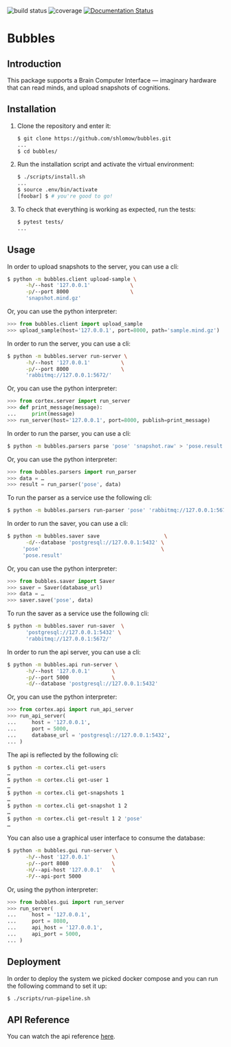 ![build status](https://api.travis-ci.org/shlomow/bubbles.svg?branch=master)
![coverage](https://codecov.io/gh/shlomow/bubbles/branch/master/graph/badge.svg)
[![Documentation Status](https://readthedocs.org/projects/bubbles-advanced-system-design/badge/?version=latest)](https://bubbles-advanced-system-design.readthedocs.io/en/latest/?badge=latest)

# Bubbles

## Introduction

This package supports a Brain Computer Interface — imaginary hardware that can read minds, and upload snapshots of cognitions.

## Installation

1. Clone the repository and enter it:

    ```sh
    $ git clone https://github.com/shlomow/bubbles.git
    ...
    $ cd bubbles/
    ```

2. Run the installation script and activate the virtual environment:

    ```sh
    $ ./scripts/install.sh
    ...
    $ source .env/bin/activate
    [foobar] $ # you're good to go!
    ```

3. To check that everything is working as expected, run the tests:


    ```sh
    $ pytest tests/
    ...
    ```

## Usage

In order to upload snapshots to the server, you can use a cli:

```sh
$ python -m bubbles.client upload-sample \
      -h/--host '127.0.0.1'             \
      -p/--port 8000                    \
      'snapshot.mind.gz'
```

Or, you can use the python interpreter:
```python
>>> from bubbles.client import upload_sample
>>> upload_sample(host='127.0.0.1', port=8000, path='sample.mind.gz')
```

In order to run the server, you can use a cli:

```sh
$ python -m bubbles.server run-server \
      -h/--host '127.0.0.1'          \
      -p/--port 8000                 \
      'rabbitmq://127.0.0.1:5672/'
```

Or, you can use the python interpreter:
```python
>>> from cortex.server import run_server
>>> def print_message(message):
...     print(message)
>>> run_server(host='127.0.0.1', port=8000, publish=print_message)
```

In order to run the parser, you can use a cli:

```sh
$ python -m bubbles.parsers parse 'pose' 'snapshot.raw' > 'pose.result'
```

Or, you can use the python interpreter:
```python
>>> from bubbles.parsers import run_parser
>>> data = … 
>>> result = run_parser('pose', data)
```

To run the parser as a service use the following cli:

```sh
$ python -m bubbles.parsers run-parser 'pose' 'rabbitmq://127.0.0.1:5672/'
```

In order to run the saver, you can use a cli:

```sh
$ python -m bubbles.saver save                     \
      -d/--database 'postgresql://127.0.0.1:5432' \
     'pose'                                       \
     'pose.result'
```

Or, you can use the python interpreter:
```python
>>> from bubbles.saver import Saver
>>> saver = Saver(database_url)
>>> data = …
>>> saver.save('pose', data)
```

To run the saver as a service use the following cli:

```sh
$ python -m bubbles.saver run-saver  \
      'postgresql://127.0.0.1:5432' \
      'rabbitmq://127.0.0.1:5672/'
```

In order to run the api server, you can use a cli:

```sh
$ python -m bubbles.api run-server \
      -h/--host '127.0.0.1'       \
      -p/--port 5000              \
      -d/--database 'postgresql://127.0.0.1:5432'
```

Or, you can use the python interpreter:
```python
>>> from cortex.api import run_api_server
>>> run_api_server(
...     host = '127.0.0.1',
...     port = 5000,
...     database_url = 'postgresql://127.0.0.1:5432',
... )
```

The api is reflected by the following cli:
```sh
$ python -m cortex.cli get-users
…
$ python -m cortex.cli get-user 1
…
$ python -m cortex.cli get-snapshots 1
…
$ python -m cortex.cli get-snapshot 1 2
…
$ python -m cortex.cli get-result 1 2 'pose'
…
```

You can also use a graphical user interface to consume the database:
```sh
$ python -m bubbles.gui run-server \
      -h/--host '127.0.0.1'       \
      -p/--port 8080              \
      -H/--api-host '127.0.0.1'   \
      -P/--api-port 5000
```

Or, using the python interpreter:
```python
>>> from bubbles.gui import run_server
>>> run_server(
...     host = '127.0.0.1',
...     port = 8080,
...     api_host = '127.0.0.1',
...     api_port = 5000,
... )
```

## Deployment

In order to deploy the system we picked docker compose and you 
can run the following command to set it up:

```sh
$ ./scripts/run-pipeline.sh
```

## API Reference

You can watch the api reference [here](https://bubbles-advanced-system-design.readthedocs.io/en/latest/).